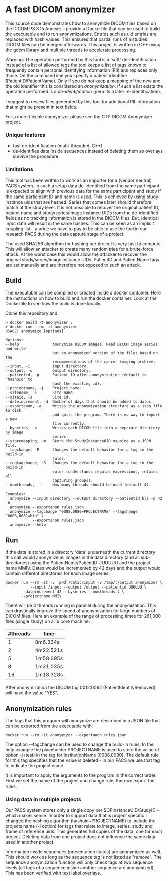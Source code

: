 # A fast DICOM anonymizer

This source code demonstrates how to anonymize DICOM files based on the DICOM PS 3.15 AnnexE. I provide a Dockerfile that can be used to build the executable and to run anonymizations. Entries such as uid entries are replaced with hash values. This ensures that partial runs of a studies DICOM files can be merged afterwards. This project is written in C++ using the gdcm library and multiple threads to accelerate processing.

Warning: The operation performed by this tool is a 'soft' de-identification. Instead of a list of allowed tags the tool
keeps a list of tags known to frequently contain personal identifying information (PII) and replaces only those. On the command line you
specify a patient identifier (PatientID/PatientName). Only if you do not keep a mapping of the new and the old identifier this is 
considered an _anonymization_. If such a list exists the operation performed is a _de-identification_ (permits a later re-identification).

I suggest to review files generated by this tool for additional PII information that might be present in text fields. 

For a more flexible anonymizer please see the CTP DICOM Anonymizer project.

### Unique features

 - fast de-identification (multi-threaded, C++)
 - de-identifies data inside sequences instead of deleting them so overlays survive the procedure

### Limitations

This tool has been written to work as an importer for a (vendor neutral) PACS system. In such a setup data de-identified from the same participant is expected to align with previous data for the same participant and study if the same participant ID and name is used. This is achieved by using study instance uids that are hashed. Series that comes later should therefore match at the study level. It is not possible to recover the original patient ID, patient name and study/series/image instance UIDs from the de-identified fields as no tracking information is stored in the DICOM files. But, identical input data will result in the same hashes. This can be seen as an implicit coupling list - a price we have to pay to be able to use the tool in our research PACS during the data capture stage of a project.

The used SHA256 algorithm for hashing per project is very fast to compute. This will allow an attacker to create many random tries for a brute-force attack. At the worst case this would allow the attacker to recover the original study/series/image instance UIDs. PatientID and PatientName tags are set manually and are therefore not exposed to such an attack.


## Build
The executable can be compiled or created inside a docker container. Here the instructions on how to build and run the docker container. Look at the Dockerfile to see how the build is done locally.

Clone this repository and:
```
> docker build -t anonymizer .
> docker run --rm -it anonymizer
USAGE: anonymize [options]

Options:
--help               Anonymize DICOM images. Read DICOM image series and write
                     out an anonymized version of the files based on the
                     recommendations of the cancer imaging archive.
--input, -i          Input directory.
--output, -o         Output directory.
--patientid, -p      Patient ID after anonymization (default is "hashuid" to
                     hash the existing id).
--projectname, -j    Project name.
--sitename, -s       Site name.
--siteid, -s         Site id.
--dateincrement, -d  Number of days that should be added to dates.
--exportanon, -a     Writes the anonymization structure as a json file to disk
                     and quits the program. There is no way to import a new
                     file currently.
--byseries, -b       Writes each DICOM file into a separate directory by image
                     series.
--storemapping, -m   Store the StudyInstanceUID mapping as a JSON file.
--tagchange, -P      Changes the default behavior for a tag in the build-in
                     rules.
--regtagchange, -R   Changes the default behavior for a tag in the build-in
                     rules (understands regular expressions, retains all
                     capturing groups).
--numthreads, -t     How many threads should be used (default 4).

Examples:
  anonymize --input directory --output directory --patientid bla -d 42 -b
  anonymize --exportanon rules.json
  anonymize --tagchange "0008,0080=PROJECTNAME" --tagchange "0008,0081=bla" \
            --exportanon rules.json
  anonymize --help		
```

## Run

If the data is stored in a directory 'data' underneath the current directory this call would anonymize all
images in the data directory (and all sub-directories) using the PatientName/PatientID UUUUUU and the project
name MMIV. Dates would be incremented by 42 days and the output would contain different directories for each
image series.
```
docker run --rm -it -v `pwd`/data:/input -v /tmp/:/output anonymizer \
           --input /input --output /output --patientid UUUUUU \
	   --dateincrement 42 --byseries --numthreads 4 \
	   --projectname MMIV
```
There will be 4 threads running in parallel during the anonymization. This can drastically improve the speed of
anonymization for large numbers of DICOM files. Here an example of the range of processing times for 261,000 files
(single study) on a 16 core machine:

| #threads  | time |
|---|---|
| 1  | 8m6.334s  |
| 2  | 4m22.521s |
| 5  | 1m58.695s |
| 8  | 1m31.035s |
| 16 | 1m18.328s |

After anonymization the DICOM tag 0012:0062 (PatientIdentityRemoved) will have the value "YES".

## Anonymization rules

The tags that this program will anonymize are described in a JSON file that can be exported from the executable with:
```
docker run --rm -it anonymizer --exportanon rules.json
```
The option --tagchange can be used to change the build-in rules. In the help example the placeholder PROJECTNAME is used to
store the value of option -j (test) in the tag for InstitutionName (0008,0080). The default rule for this tag specifies that
the value is deleted - in our PACS we use that tag to indicate the project name.

It is important to apply the arguments to the program in the correct order. First we set the name of the project and change
rule, then we export the rules.

### Using data in multiple projects

Our PACS system stores only a single copy per SOPInstanceUID/StudyID - which makes sense. In order to support data that is project
specific I changed the hashing algorithm (hashuid+PROJECTNAME) to include the projects name (-j option) for tags that relate
to image, series, study and frame of reference uids. This generates full copies of the data, one for each project. Deleting
data from one project does not influence the same data used in another project.

Information inside sequences (presentation states) are anonymized as well. This should work as long as the sequence tag is
not listed as "remove". The sequence anonymization function will only check tags at two sequence levels (all tags of a
sequence inside another sequence are anonymized). This has been verified with text label overlays.